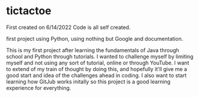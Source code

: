 # tictactoe
First created on 6/14/2022
Code is all self created.

first project using Python, using nothing but Google and documentation. 

This is my first project after learning the fundamentals of Java through school and Python through tutorials. 
I wanted to challenge myself by limiting myself and not using any sort of tutorial, online or through YouTube.
I want to extend of my train of thought by doing this, and hopefully it'll give me a good start and idea of the 
challenges ahead in coding. I also want to start learning how GitJub works initally so this project is a good
learning experience for everything.
